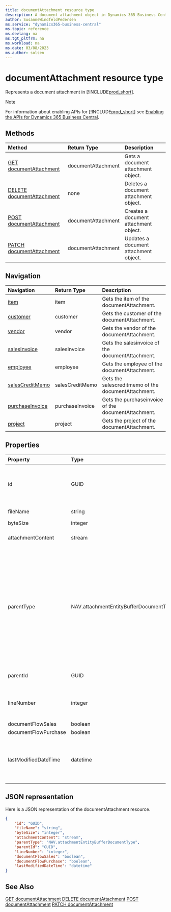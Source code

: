 ```yaml
---
title: documentAttachment resource type
description: A document attachment object in Dynamics 365 Business Central.
author: SusanneWindfeldPedersen
ms.service: "dynamics365-business-central"
ms.topic: reference
ms.devlang: na
ms.tgt_pltfrm: na
ms.workload: na
ms.date: 03/08/2023
ms.author: solsen
---
```


# documentAttachment resource type

<!-- START>DO_NOT_EDIT -->
<!-- IMPORTANT:Do not edit any of the content between here and the END>DO_NOT_EDIT. -->
Represents a document attachment in [!INCLUDE[prod_short](../../../includes/prod_short.md)].

> [!NOTE]
> For information about enabling APIs for [!INCLUDE[prod_short](../../../includes/prod_short.md)] see [Enabling the APIs for Dynamics 365 Business Central](../enabling-apis-for-dynamics-nav.md).

## Methods

| Method | Return Type|Description |
|:--------------------|:-----------|:-------------------------|
|[GET documentAttachment](../api/dynamics_documentattachment_get.md)|documentAttachment|Gets a document attachment object.|
|[DELETE documentAttachment](../api/dynamics_documentattachment_delete.md)|none|Deletes a document attachment object.|
|[POST documentAttachment](../api/dynamics_documentattachment_create.md)|documentAttachment|Creates a document attachment object.|
|[PATCH documentAttachment](../api/dynamics_documentattachment_update.md)|documentAttachment|Updates a document attachment object.|


## Navigation

| Navigation |Return Type| Description |
|:----------|:----------|:-----------------|
|[item](dynamics_item.md)|item |Gets the item of the documentAttachment.|
|[customer](dynamics_customer.md)|customer |Gets the customer of the documentAttachment.|
|[vendor](dynamics_vendor.md)|vendor |Gets the vendor of the documentAttachment.|
|[salesInvoice](dynamics_salesinvoice.md)|salesInvoice |Gets the salesinvoice of the documentAttachment.|
|[employee](dynamics_employee.md)|employee |Gets the employee of the documentAttachment.|
|[salesCreditMemo](dynamics_salescreditmemo.md)|salesCreditMemo |Gets the salescreditmemo of the documentAttachment.|
|[purchaseInvoice](dynamics_purchaseinvoice.md)|purchaseInvoice |Gets the purchaseinvoice of the documentAttachment.|
|[project](dynamics_project.md)|project |Gets the project of the documentAttachment.|

## Properties

| Property           | Type   |Description     |
|:-------------------|:-------|:---------------|
|id|GUID|The unique ID of the document attachment. Non-editable.|
|fileName|string|Logical filename.|
|byteSize|integer|File size.|
|attachmentContent|stream|The attachment's content.|
|parentType|NAV.attachmentEntityBufferDocumentType|The type of the parent document of the document attachment. It can be " ", "Journal", "Sales Order", "Sales Quote", "Sales Credit Memo", "Sales Invoice" or "Purchase Invoice".|
|parentId|GUID|The ID of the parent entity. |
|lineNumber|integer|The document attachment item line number.|
|documentFlowSales|boolean||
|documentFlowPurchase|boolean||
|lastModifiedDateTime|datetime|The last datetime the document attachment was modified. Read-Only.|

## JSON representation

Here is a JSON representation of the documentAttachment resource.


```json
{
    "id": "GUID",
    "fileName": "string",
    "byteSize": "integer",
    "attachmentContent": "stream",
    "parentType": "NAV.attachmentEntityBufferDocumentType",
    "parentId": "GUID",
    "lineNumber": "integer",
    "documentFlowSales": "boolean",
    "documentFlowPurchase": "boolean",
    "lastModifiedDateTime": "datetime"
}
```
<!-- IMPORTANT: END>DO_NOT_EDIT -->

## See Also
[GET documentAttachment](../api/dynamics_documentattachment_get.md)
[DELETE documentAttachment](../api/dynamics_documentattachment_delete.md)
[POST documentAttachment](../api/dynamics_documentattachment_create.md)
[PATCH documentAttachment](../api/dynamics_documentattachment_update.md)
